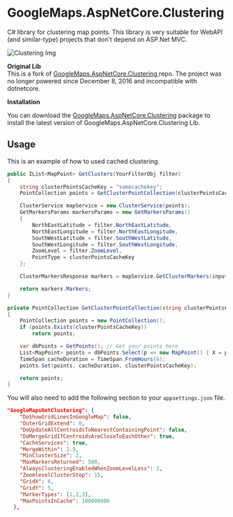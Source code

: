 # GoogleMaps.AspNetCore.Clustering
C# library for clustering map points. This library is very suitable for WebAPI (and similar-type) projects that don't depend on ASP.Net MVC.


![Clustering Img](https://raw.githubusercontent.com/pootzko/GoogleMaps.AspNetCore.Clustering/master/cluster-map.png "clustering image")

**Original Lib**  
This is a fork of [GoogleMaps.AspNetCore.Clustering
](https://github.com/pootzko/GoogleMaps.AspNetCore.Clustering) repo. The project was no longer powered since December 8, 2016 and incompatible with dotnetcore.

**Installation**  

You can download the [GoogleMaps.AspNetCore.Clustering](https://www.nuget.org/packages/GoogleMaps.AspNetCore.Clustering/) package to install the latest version of GoogleMaps.AspNetCore.Clustering Lib.

## Usage

This is an example of how to used cached clustering.

```cs
public IList<MapPoint> GetClusters(YourFilterObj filter)
{
    string clusterPointsCacheKey = "somecachekey";
    PointCollection points = GetClusterPointCollection(clusterPointsCacheKey);

    ClusterService mapService = new ClusterService(points);
    GetMarkersParams markersParams = new GetMarkersParams()
    {
        NorthEastLatitude = filter.NorthEastLatitude,
        NorthEastLongitude = filter.NorthEastLongitude,
        SouthWestLatitude = filter.SouthWestLatitude,
        SouthWestLongitude = filter.SouthWestLongitude,
        ZoomLevel = filter.ZoomLevel,
        PointType = clusterPointsCacheKey
    };

    ClusterMarkersResponse markers = mapService.GetClusterMarkers(input);

    return markers.Markers;
}

private PointCollection GetClusterPointCollection(string clusterPointsCacheKey)
{
    PointCollection points = new PointCollection();
    if (points.Exists(clusterPointsCacheKey))
        return points;

    var dbPoints = GetPoints(); // Get your points here
    List<MapPoint> points = dbPoints.Select(p => new MapPoint() { X = p.X, Y = p.Y }).ToList();
    TimeSpan cacheDuration = TimeSpan.FromHours(6);
    points.Set(points, cacheDuration, clusterPointsCacheKey);

    return points;
}
```

You will also need to add the following section to your `appsettings.json` file.

```json
"GoogleMapsNetClustering": {
    "DoShowGridLinesInGoogleMap": false,
    "OuterGridExtend": 0,
    "DoUpdateAllCentroidsToNearestContainingPoint": false,
    "DoMergeGridIfCentroidsAreCloseToEachOther": true,
    "CacheServices": true,
    "MergeWithin": 2.9,
    "MinClusterSize": 2,
    "MaxMarkersReturned": 500,
    "AlwaysClusteringEnabledWhenZoomLevelLess": 2,
    "ZoomlevelClusterStop": 15,
    "GridX": 6,
    "GridY": 5,
    "MarkerTypes": [1,2,3],
    "MaxPointsInCache": 100000000
  },
```
